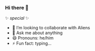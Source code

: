 ### Hi there 👋

✨ _special_ ✨

- 👯 I’m looking to collaborate with Aliens
- 💬 Ask me about anything
- 😄 Pronouns: he/him
- ⚡ Fun fact: typing...


